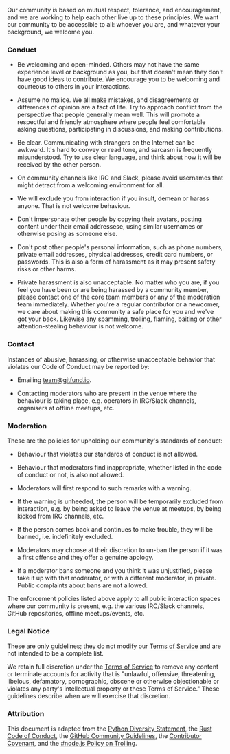 Our community is based on mutual respect, tolerance, and encouragement, and we
are working to help each other live up to these principles. We want our
community to be accessible to all: whoever you are, and whatever your
background, we welcome you.

### Conduct

* Be welcoming and open-minded. Others may not have the same experience level or
background as you, but that doesn't mean they don't have good ideas to
contribute. We encourage you to be welcoming and courteous to others in your
interactions.

* Assume no malice. We all make mistakes, and disagreements or differences of
opinion are a fact of life. Try to approach conflict from the perspective that
people generally mean well. This will promote a respectful and friendly
atmosphere where people feel comfortable asking questions, participating in
discussions, and making contributions.

* Be clear. Communicating with strangers on the Internet can be awkward. It's
hard to convey or read tone, and sarcasm is frequently misunderstood. Try to use
clear language, and think about how it will be received by the other person.

* On community channels like IRC and Slack, please avoid usernames that might
detract from a welcoming environment for all.

* We will exclude you from interaction if you insult, demean or harass anyone.
That is not welcome behaviour.

* Don't impersonate other people by copying their avatars, posting content under
their email addressese, using similar usernames or otherwise posing as someone
else.

* Don't post other people's personal information, such as phone numbers, private
email addresses, physical addresses, credit card numbers, or passwords. This is
also a form of harassment as it may present safety risks or other harms.

* Private harassment is also unacceptable. No matter who you are, if you feel
you have been or are being harassed by a community member, please contact one of
the core team members or any of the moderation team immediately. Whether you're
a regular contributor or a newcomer, we care about making this community a safe
place for you and we've got your back. Likewise any spamming, trolling, flaming,
baiting or other attention-stealing behaviour is not welcome.

### Contact

Instances of abusive, harassing, or otherwise unacceptable behavior that
violates our Code of Conduct may be reported by:

* Emailing team@gitfund.io.

* Contacting moderators who are present in the venue where the behaviour is
taking place, e.g. operators in IRC/Slack channels, organisers at offline
meetups, etc.

### Moderation

These are the policies for upholding our community's standards of conduct:

* Behaviour that violates our standards of conduct is not allowed.

* Behaviour that moderators find inappropriate, whether listed in the code of
conduct or not, is also not allowed.

* Moderators will first respond to such remarks with a warning.

* If the warning is unheeded, the person will be temporarily excluded from
interaction, e.g. by being asked to leave the venue at meetups, by being kicked
from IRC channels, etc.

* If the person comes back and continues to make trouble, they will be banned,
i.e. indefinitely excluded.

* Moderators may choose at their discretion to un-ban the person if it was a
first offense and they offer a genuine apology.

* If a moderator bans someone and you think it was unjustified, please take it
up with that moderator, or with a different moderator, in private. Public
complaints about bans are not allowed.

The enforcement policies listed above apply to all public interaction spaces
where our community is present, e.g. the various IRC/Slack channels, GitHub
repositories, offline meetups/events, etc.

### Legal Notice

These are only guidelines; they do not modify our [Terms of Service] and are not
intended to be a complete list.

We retain full discretion under the [Terms of Service] to remove any content or
terminate accounts for activity that is "unlawful, offensive, threatening,
libelous, defamatory, pornographic, obscene or otherwise objectionable or
violates any party's intellectual property or these Terms of Service." These
guidelines describe when we will exercise that discretion.

### Attribution

This document is adapted from the [Python Diversity Statement], the [Rust Code
of Conduct], the [GitHub Community Guidelines], the [Contributor Covenant], and
the [#node.js Policy on Trolling].

[Contributor Covenant]: http://contributor-covenant.org/version/1/4/
[GitHub Community Guidelines]: https://help.github.com/articles/github-community-guidelines/
[Python Diversity Statement]: https://www.python.org/community/diversity/
[Rust Code of Conduct]: https://www.rust-lang.org/en-US/conduct.html
[#node.js Policy on Trolling]: http://blog.izs.me/post/30036893703/policy-on-trolling
[Terms of Service]: /site/terms
